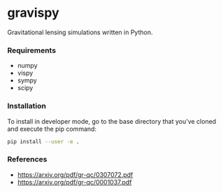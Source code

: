 # gravispy
Gravitational lensing simulations written in Python.

### Requirements

+ numpy
+ vispy
+ sympy
+ scipy

### Installation

To install in developer mode, go to the base directory that you've cloned and execute the pip command:

```bash
pip install --user -e .
```

### References

+ <https://arxiv.org/pdf/gr-qc/0307072.pdf>
+ <https://arxiv.org/pdf/gr-qc/0001037.pdf>
